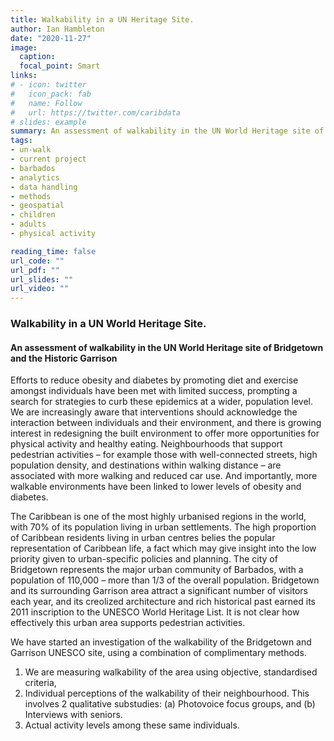 ```yaml
---
title: Walkability in a UN Heritage Site. 
author: Ian Hambleton
date: "2020-11-27"
image:
  caption:
  focal_point: Smart
links:
# - icon: twitter
#   icon_pack: fab
#   name: Follow
#   url: https://twitter.com/caribdata
# slides: example
summary: An assessment of walkability in the UN World Heritage site of Bridgetown and the Historic Garrison
tags:
- un-walk
- current project
- barbados
- analytics
- data handling
- methods
- geospatial
- children
- adults
- physical activity

reading_time: false
url_code: ""
url_pdf: ""
url_slides: ""
url_video: ""
---
```


### Walkability in a UN World Heritage Site. 
#### An assessment of walkability in the UN World Heritage site of Bridgetown and the Historic Garrison

Efforts to reduce obesity and diabetes by promoting diet and exercise amongst individuals have been met with limited success, prompting a search for strategies to curb these epidemics at a wider, population level. We are increasingly aware that interventions should acknowledge the interaction between individuals and their environment, and there is growing interest in redesigning the built environment to offer more opportunities for physical activity and healthy eating. Neighbourhoods that support pedestrian activities – for example those with well-connected streets, high population density, and destinations within walking distance – are associated with more walking and reduced car use. And importantly, more walkable environments have been linked to lower levels of obesity and diabetes. 

The Caribbean is one of the most highly urbanised regions in the world, with 70% of its population living in urban settlements. The high proportion of Caribbean residents living in urban centres belies the popular representation of Caribbean life, a fact which may give insight into the low priority given to urban-specific policies and planning. The city of Bridgetown represents the major urban community of Barbados, with a population of 110,000 – more than 1/3 of the overall population. Bridgetown and its surrounding Garrison area attract a significant number of visitors each year, and its creolized architecture and rich historical past earned its 2011 inscription to the UNESCO World Heritage List. It is not clear how effectively this urban area supports pedestrian activities. 

We have started an investigation of the walkability of the Bridgetown and Garrison UNESCO site, using a combination of complimentary methods. 

1. We are measuring walkability of the area using objective, standardised criteria,
2. Individual perceptions of the walkability of their neighbourhood. This involves 2 qualitative substudies: (a) Photovoice focus groups, and (b) Interviews with seniors. 
3. Actual activity levels among these same individuals. 